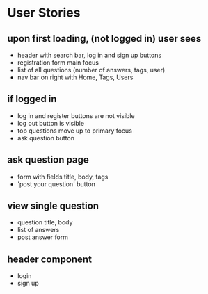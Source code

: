 # User Stories

## upon first loading, (not logged in) user sees

- header with search bar, log in and sign up buttons
- registration form main focus
- list of all questions (number of answers, tags, user)
- nav bar on right with Home, Tags, Users

## if logged in

- log in and register buttons are not visible
- log out button is visible
- top questions move up to primary focus
- ask question button

## ask question page

- form with fields title, body, tags
- 'post your question' button

## view single question

- question title, body
- list of answers
- post answer form

## header component

- login
- sign up
